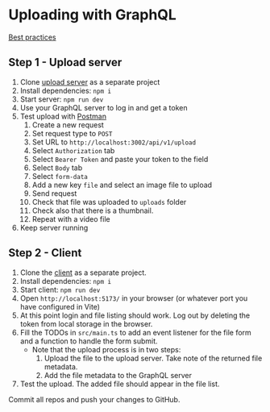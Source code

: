 # Uploading with GraphQL

[Best practices](https://www.apollographql.com/blog/backend/file-uploads/file-upload-best-practices/)

## Step 1 - Upload server

1. Clone [upload server](https://github.com/ilkkamtk/hybrid-upload-server.git) as a separate project
2. Install dependencies: `npm i`
3. Start server: `npm run dev`
4. Use your GraphQL server to log in and get a token
4. Test upload with [Postman](https://www.postman.com/downloads/)
    1. Create a new request
    2. Set request type to `POST`
    3. Set URL to `http://localhost:3002/api/v1/upload`
    4. Select `Authorization` tab
    5. Select `Bearer Token` and paste your token to the field
    6. Select `Body` tab
    7. Select `form-data`
    8. Add a new key `file` and select an image file to upload
    9. Send request
    10. Check that file was uploaded to `uploads` folder
    11. Check also that there is a thumbnail.
    12. Repeat with a video file
5. Keep server running

## Step 2 - Client
1. Clone the [client](https://github.com/ilkkamtk/hybrid-upload-client-starter) as a separate project.
2. Install dependencies: `npm i`
3. Start client: `npm run dev`
4. Open `http://localhost:5173/` in your browser (or whatever port you have configured in Vite)
5. At this point login and file listing should work. Log out by deleting the token from local storage in the browser.
6. Fill the TODOs in `src/main.ts` to add an event listener for the file form and a function to handle the form submit.
   - Note that the upload process is in two steps:
     1. Upload the file to the upload server. Take note of the returned file metadata.
     2. Add the file metadata to the GraphQL server
7. Test the upload. The added file should appear in the file list.

Commit all repos and push your changes to GitHub.
